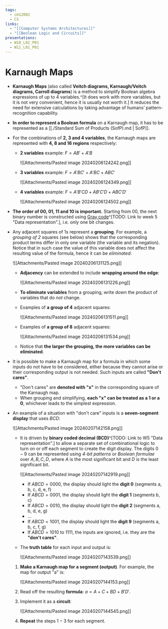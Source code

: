 ```yaml
---
tags:
  - cm12002
  - CS
links:
  - "[[Computer Systems Architectures]]"
  - "[[Boolean Logic and Circuits]]"
presentations:
  - W10_L02_P01
  - W11_L01_P01
---
```

# Karnaugh Maps
- **Karnaugh Maps** (also called **Veitch diagrams, Karnaugh/Veitch diagrams, Carroll diagrams**) is a method to simplify Boolean algebra expressions of up to 4 variables.^[It does work with more variables, but it is not very convenient, hence it is usually not worth it.] It reduces the need for extensive calculations by taking advantage of humans’ pattern-recognition capability.

- **In order to represent a Boolean formula** on a Karnaugh map, it has to be represented as a [[./Standard Sum of Products (SofP).md | SofP]].

- For the combinations of **2, 3 and 4 variables**, the Karnaugh maps are represented with **4, 8 and 16 regions** respectively:
    - **2 variables** example: $F = AB' + A'B$

        ![[Attachments/Pasted image 20240206124242.png]]

    - **3 variables** example: $F = A'BC' + A'BC + ABC'$

        ![[Attachments/Pasted image 20240206124349.png]]

    - **4 variables** example: $F = A'B'CD + AB'C'D + ABC'D'$

        ![[Attachments/Pasted image 20240206124502.png]]

- **The order of 00, 01, 11 and 10 is important.** Starting from 00, the next binary number is constructed using [Gray code](https://en.wikipedia.org/wiki/Gray_code)^[TODO: Link to week 5 "Data representation".], i.e. only one bit changes.

- Any adjacent squares of 1s represent a **grouping**. For example, a *grouping of 2* squares (see below) shows that the corresponding product terms differ in only one variable (the variable and its negation). Notice that in such case the value of this variable does not affect the resulting value of the formula, hence it can be *eliminated*:

    ![[Attachments/Pasted image 20240206131125.png]]

    - **Adjacency** can be extended to include **wrapping around the edge**:

        ![[Attachments/Pasted image 20240206131226.png]]

    - **To eliminate variables** from a grouping, write down the product of variables that do *not* change.
    - Examples of **a group of 4** adjacent squares:

        ![[Attachments/Pasted image 20240206131511.png]]

    - Examples of **a group of 8** adjacent squares:

        ![[Attachments/Pasted image 20240206131534.png]]

    - Notice that **the larger the grouping, the more variables can be eliminated**.

- It is possible to make a Karnaugh map for a formula in which some inputs do not have to be considered, either because they cannot arise or their corresponding output is not needed. Such inputs are called **"Don't cares"**.
    - "Don't cares" are **denoted with "x"** in the corresponding square of the Karnaugh map.
    - When grouping and simplifying, **each "x" can be treated as a 1 or a 0**, whichever leads to the simplest expression.

- An example of a situation with "don't care" inputs is a **seven-segment display** that uses *BCD*:

    ![[Attachments/Pasted image 20240207142158.png]]
    - It is driven by **binary coded decimal (BCD)**^[TODO: Link to W5 "Data representation".] to allow a separate set of combinational logic to turn on or off each segment to create the digit display. The digits $0-9$ can be represented using *4-bit patterns* or *Boolean formulae* over $A, B, C, D$, where $A$ is the most significant bit and $D$ is the least significant bit.

        ![[Attachments/Pasted image 20240207142919.png]]
        - If $ABCD = 0000$, the display should light the **digit 0** (segments a, b, c, d, e, f) 
        - If $ABCD = 0001$, the display should light the **digit 1** (segments b, c) 
        - If $ABCD = 0010$, the display should light the **digit 2** (segments a, b, d, e, g) 
        - ...                                                        
        - If $ABCD = 1001$, the display should light the **digit 9** (segments a, b, c, f, g) 
        - If $ABCD = 1010$ to $1111$, the inputs are ignored, i.e. they are the **"don't cares"**.
    - The **truth table** for each input and output is:

        ![[Attachments/Pasted image 20240207143539.png]]

    1. **Make a Karnaugh map for a segment (output)**. For example, the map for output "a" is:

        ![[Attachments/Pasted image 20240207144153.png]]
    2. Read off the resulting **formula**: $a = A + C + BD + B'D'$.
    3. Implement it as a **circuit**:

        ![[Attachments/Pasted image 20240207144545.png]]
    4. **Repeat** the steps $1-3$ for each segment.
